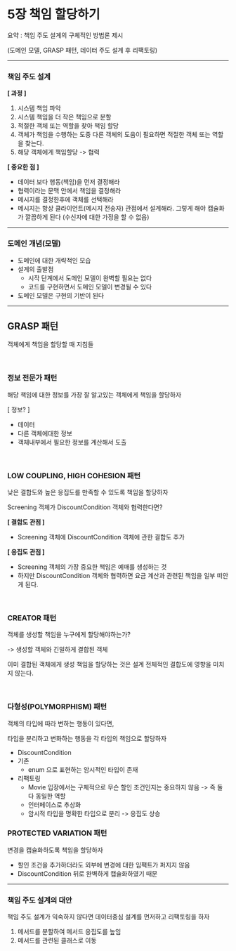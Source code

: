 # 5장 책임 할당하기

요약 : 책임 주도 설계의 구체적인 방법론 제시 
   
(도메인 모델, GRASP 패턴, 데이터 주도 설계 후 리팩토링)

---

### 책임 주도 설계


**[ 과정 ]** 

1. 시스템 책임 파악
2. 시스템 책임을 더 작은 책임으로 분할 
3. 적절한 객체 또는 역할을 찾아 책임 할당
4. 객체가 책임을 수행하는 도중 다른 객체의 도움이 필요하면 적절한 객체 또는 역할을 찾는다.
5. 해당 객체에게 책임할당 -> 협력

**[ 중요한 점 ]**

- 데이터 보다 행동(책임)을 먼저 결정해라
- 협력이라는 문맥 안에서 책임을 결정해라
- 메시지를 결정한후에 객체를 선택해라
- 메시지는 항상 클라이언트(메시지 전송자) 관점에서 설계해라. 그렇게 해야 캡슐화가 깔끔하게 된다
  (수신자에 대한 가정을 할 수 없음)

---

### 도메인 개념(모델)

- 도메인에 대한 개략적인 모습
- 설계의 출발점
  - 시작 단계에서 도메인 모델이 완벽할 필요는 없다
  - 코드를 구현하면서 도메인 모델이 변경될 수 있다
- 도메인 모델은 구현의 기반이 된다

---

## GRASP 패턴

객체에게 책임을 할당할 때 지침들

<br>

### 정보 전문가 패턴

해당 책임에 대한 정보를 가장 잘 알고있는 객체에게 책임을 할당하자


[ 정보? ] 

- 데이터
- 다른 객체에대한 정보
- 객체내부에서 필요한 정보를 계산해서 도출

<br>

### LOW COUPLING, HIGH COHESION 패턴

낮은 결합도와 높은 응집도를 만족할 수 있도록 책임을 할당하자

Screening 객체가 DiscountCondition 객체와 협력한다면?

**[ 결합도 관점 ]**
- Screening 객체에  DiscountCondition 객체에 관한 결합도 추가

**[ 응집도 관점 ]**
- Screening 객체의 가장 중요한 책임은 예매를 생성하는 것
- 하지만 DiscountCondition 객체와 협력하면 요금 계산과 관련된 책임을 일부 떠안게 된다. 

<br>

### CREATOR 패턴

객체를 생성할 책임을 누구에게 할당해야하는가?

-> 생성할 객체와 긴밀하게 결합된 객체

이미 결합된 객체에게 생성 책임을 할당하는 것은 설계 전체적인 결합도에 영향을 미치지 않는다.

<br>

### 다형성(POLYMORPHISM) 패턴

객체의 타입에 따라 변하는 행동이 있다면,

타입을 분리하고 변화하는 행동을 각 타입의 책임으로 할당하자

- DiscountCondition
- 기존 
  - enum 으로 표현하는 암시적인 타입이 존재
- 리팩토링
  - Movie 입장에서는 구체적으로 무슨 할인 조건인지는 중요하지 않음 -> 즉 둘 다 동일한 역할
  - 인터페이스로 추상화
  - 암시적 타입을 명확한 타입으로 분리 -> 응집도 상승 

### PROTECTED VARIATION 패턴

변경을 캡슐화하도록 책임을 할당하자

- 할인 조건을 추가하더라도 외부에 변경에 대한 임팩트가 퍼지지 않음
- DiscountCondition 뒤로 완벽하게 캡슐화하였기 때문

---

### 책임 주도 설계의 대안

책임 주도 설계가 익숙하지 않다면 데이터중심 설계를 먼저하고 리팩토링을 하자

1. 메서드를 분할하여 메서드 응집도를 높임 
2. 메서드를 관련된 클래스로 이동

